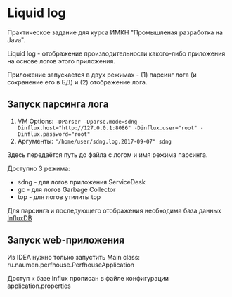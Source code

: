 # Liquid log

Практическое задание для курса ИМКН "Промышленая разработка на Java".

Liquid log - отображение производительности какого-либо приложения на основе логов этого приложения.

Приложение запускается в двух режимах - (1) парсинг лога (и сохранение его в БД) и (2) отображение лога.

## Запуск парсинга лога

1. VM Options: `-DParser -Dparse.mode=sdng -Dinflux.host="http://127.0.0.1:8086" -Dinflux.user="root" -Dinflux.password="root"`
1. Аргументы: `"/home/user/sdng.log.2017-09-07" sdng`

Здесь передаётся путь до файла с логом и имя режима парсинга.

Доступно 3 режима:
* sdng - для логов приложения ServiceDesk
* gc - для логов Garbage Collector
* top - для логов утилиты top

Для парсинга и последующего отображения необходима база данных [InfluxDB](https://github.com/influxdata/influxdb)

## Запуск web-приложения

Из IDEA нужно только запустить Main class: ru.naumen.perfhouse.PerfhouseApplication

Доступ к базе Influx прописан в файле конфигурации application.properties